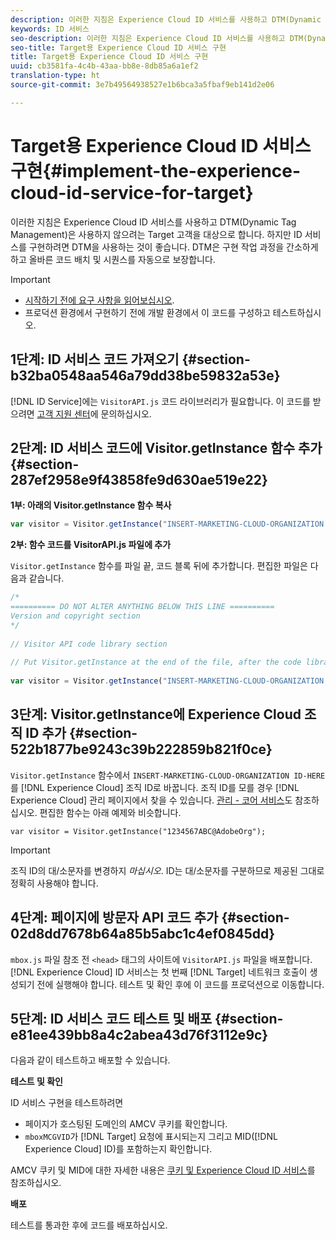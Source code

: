 ```yaml
---
description: 이러한 지침은 Experience Cloud ID 서비스를 사용하고 DTM(Dynamic Tag Management)은 사용하지 않으려는 Target 고객을 대상으로 합니다. 하지만 ID 서비스를 구현하려면 DTM을 사용하는 것이 좋습니다. DTM은 구현 작업 과정을 간소하게 하고 올바른 코드 배치 및 시퀀스를 자동으로 보장합니다.
keywords: ID 서비스
seo-description: 이러한 지침은 Experience Cloud ID 서비스를 사용하고 DTM(Dynamic Tag Management)은 사용하지 않으려는 Target 고객을 대상으로 합니다. 하지만 ID 서비스를 구현하려면 DTM을 사용하는 것이 좋습니다. DTM은 구현 작업 과정을 간소하게 하고 올바른 코드 배치 및 시퀀스를 자동으로 보장합니다.
seo-title: Target용 Experience Cloud ID 서비스 구현
title: Target용 Experience Cloud ID 서비스 구현
uuid: cb3581fa-4c4b-43aa-bb8e-8db85a6a1ef2
translation-type: ht
source-git-commit: 3e7b49564938527e1b6bca3a5fbaf9eb141d2e06

---
```



# Target용 Experience Cloud ID 서비스 구현{#implement-the-experience-cloud-id-service-for-target}

이러한 지침은 Experience Cloud ID 서비스를 사용하고 DTM(Dynamic Tag Management)은 사용하지 않으려는 Target 고객을 대상으로 합니다. 하지만 ID 서비스를 구현하려면 DTM을 사용하는 것이 좋습니다. DTM은 구현 작업 과정을 간소하게 하고 올바른 코드 배치 및 시퀀스를 자동으로 보장합니다.

>[!IMPORTANT]
>
>* [시작하기 전에 요구 사항을 읽어보십시오](../reference/requirements.md).
>* 프로덕션 환경에서 구현하기 전에 개발 환경에서 이 코드를 구성하고 테스트하십시오.
>



## 1단계: ID 서비스 코드 가져오기 {#section-b32ba0548aa546a79dd38be59832a53e}

[!DNL ID Service]에는 `VisitorAPI.js` 코드 라이브러리가 필요합니다. 이 코드를 받으려면 [고객 지원 센터](https://helpx.adobe.com/kr/marketing-cloud/contact-support.html)에 문의하십시오.

## 2단계: ID 서비스 코드에 Visitor.getInstance 함수 추가 {#section-287ef2958e9f43858fe9d630ae519e22}

**1부: 아래의 Visitor.getInstance 함수 복사**

```js
var visitor = Visitor.getInstance("INSERT-MARKETING-CLOUD-ORGANIZATION ID-HERE"); 
```

**2부: 함수 코드를 VisitorAPI.js 파일에 추가**

`Visitor.getInstance` 함수를 파일 끝, 코드 블록 뒤에 추가합니다. 편집한 파일은 다음과 같습니다.

```js
/* 
========== DO NOT ALTER ANYTHING BELOW THIS LINE ========== 
Version and copyright section 
*/ 
 
// Visitor API code library section 
 
// Put Visitor.getInstance at the end of the file, after the code library 
 
var visitor = Visitor.getInstance("INSERT-MARKETING-CLOUD-ORGANIZATION ID-HERE");
```

## 3단계: Visitor.getInstance에 Experience Cloud 조직 ID 추가 {#section-522b1877be9243c39b222859b821f0ce}

`Visitor.getInstance` 함수에서 `INSERT-MARKETING-CLOUD-ORGANIZATION ID-HERE`를 [!DNL Experience Cloud] 조직 ID로 바꿉니다. 조직 ID를 모를 경우 [!DNL Experience Cloud] 관리 페이지에서 찾을 수 있습니다. [관리 - 코어 서비스]( https://marketing.adobe.com/resources/help/ko_KR/mcloud/admin_getting_started.html)도 참조하십시오. 편집한 함수는 아래 예제와 비슷합니다.

`var visitor = Visitor.getInstance("1234567ABC@AdobeOrg");`

>[!IMPORTANT]
>
>조직 ID의 대/소문자를 변경하지 *마십시오*. ID는 대/소문자를 구분하므로 제공된 그대로 정확히 사용해야 합니다.

## 4단계: 페이지에 방문자 API 코드 추가 {#section-02d8dd7678b64a85b5abc1c4ef0845dd}

`mbox.js` 파일 참조 전 `<head>` 태그의 사이트에 `VisitorAPI.js` 파일을 배포합니다. [!DNL Experience Cloud] ID 서비스는 첫 번째 [!DNL Target] 네트워크 호출이 생성되기 전에 실행해야 합니다. 테스트 및 확인 후에 이 코드를 프로덕션으로 이동합니다.

## 5단계: ID 서비스 코드 테스트 및 배포 {#section-e81ee439bb8a4c2abea43d76f3112e9c}

다음과 같이 테스트하고 배포할 수 있습니다.

**테스트 및 확인**

ID 서비스 구현을 테스트하려면

* 페이지가 호스팅된 도메인의 AMCV 쿠키를 확인합니다.
* `mboxMCGVID`가 [!DNL Target] 요청에 표시되는지 그리고 MID([!DNL Experience Cloud] ID)를 포함하는지 확인합니다.

AMCV 쿠키 및 MID에 대한 자세한 내용은 [쿠키 및 Experience Cloud ID 서비스](../introduction/cookies.md)를 참조하십시오.

**배포**

테스트를 통과한 후에 코드를 배포하십시오.
